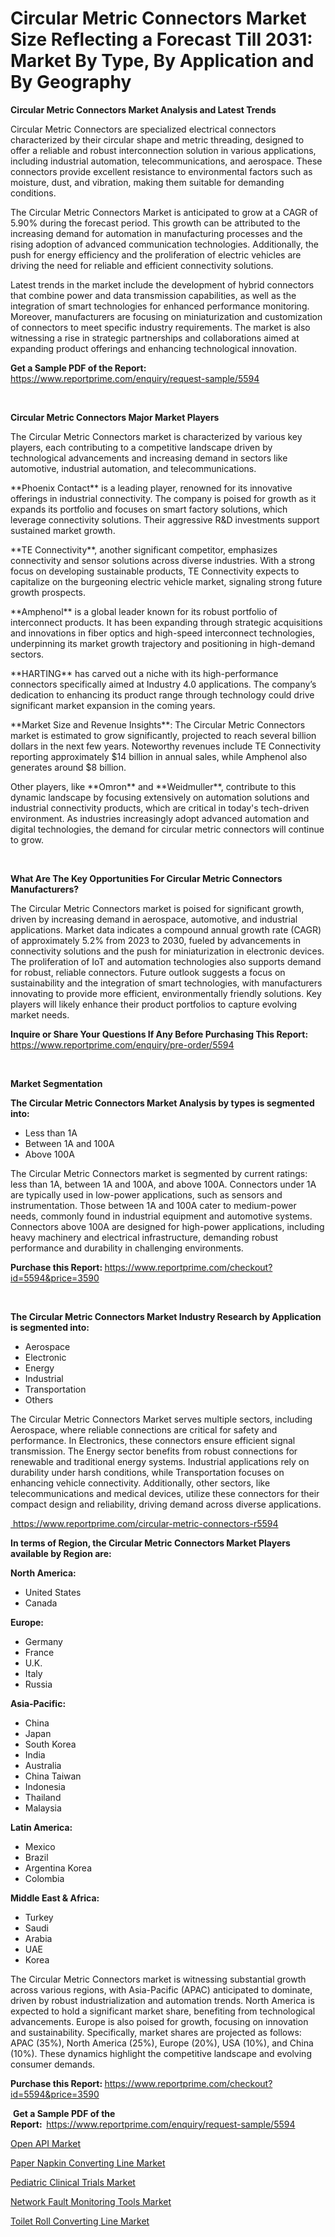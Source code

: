 <p><h1>Circular Metric Connectors Market Size Reflecting a Forecast Till 2031: Market By Type, By Application and By Geography</h1></p><p><strong>Circular Metric Connectors Market Analysis and Latest Trends</strong></p>
<p><p>Circular Metric Connectors are specialized electrical connectors characterized by their circular shape and metric threading, designed to offer a reliable and robust interconnection solution in various applications, including industrial automation, telecommunications, and aerospace. These connectors provide excellent resistance to environmental factors such as moisture, dust, and vibration, making them suitable for demanding conditions.</p><p>The Circular Metric Connectors Market is anticipated to grow at a CAGR of 5.90% during the forecast period. This growth can be attributed to the increasing demand for automation in manufacturing processes and the rising adoption of advanced communication technologies. Additionally, the push for energy efficiency and the proliferation of electric vehicles are driving the need for reliable and efficient connectivity solutions.</p><p>Latest trends in the market include the development of hybrid connectors that combine power and data transmission capabilities, as well as the integration of smart technologies for enhanced performance monitoring. Moreover, manufacturers are focusing on miniaturization and customization of connectors to meet specific industry requirements. The market is also witnessing a rise in strategic partnerships and collaborations aimed at expanding product offerings and enhancing technological innovation.</p></p>
<p><strong>Get a Sample PDF of the Report:&nbsp;</strong> <a href="https://www.reportprime.com/enquiry/request-sample/5594">https://www.reportprime.com/enquiry/request-sample/5594</a></p>
<p>&nbsp;</p>
<p><strong>Circular Metric Connectors Major Market Players</strong></p>
<p><p>The Circular Metric Connectors market is characterized by various key players, each contributing to a competitive landscape driven by technological advancements and increasing demand in sectors like automotive, industrial automation, and telecommunications. </p><p>**Phoenix Contact** is a leading player, renowned for its innovative offerings in industrial connectivity. The company is poised for growth as it expands its portfolio and focuses on smart factory solutions, which leverage connectivity solutions. Their aggressive R&D investments support sustained market growth.</p><p>**TE Connectivity**, another significant competitor, emphasizes connectivity and sensor solutions across diverse industries. With a strong focus on developing sustainable products, TE Connectivity expects to capitalize on the burgeoning electric vehicle market, signaling strong future growth prospects.</p><p>**Amphenol** is a global leader known for its robust portfolio of interconnect products. It has been expanding through strategic acquisitions and innovations in fiber optics and high-speed interconnect technologies, underpinning its market growth trajectory and positioning in high-demand sectors.</p><p>**HARTING** has carved out a niche with its high-performance connectors specifically aimed at Industry 4.0 applications. The company’s dedication to enhancing its product range through technology could drive significant market expansion in the coming years.</p><p>**Market Size and Revenue Insights**: The Circular Metric Connectors market is estimated to grow significantly, projected to reach several billion dollars in the next few years. Noteworthy revenues include TE Connectivity reporting approximately $14 billion in annual sales, while Amphenol also generates around $8 billion. </p><p>Other players, like **Omron** and **Weidmuller**, contribute to this dynamic landscape by focusing extensively on automation solutions and industrial connectivity products, which are critical in today's tech-driven environment. As industries increasingly adopt advanced automation and digital technologies, the demand for circular metric connectors will continue to grow.</p></p>
<p>&nbsp;</p>
<p><strong>What Are The Key Opportunities For Circular Metric Connectors Manufacturers?</strong></p>
<p><p>The Circular Metric Connectors market is poised for significant growth, driven by increasing demand in aerospace, automotive, and industrial applications. Market data indicates a compound annual growth rate (CAGR) of approximately 5.2% from 2023 to 2030, fueled by advancements in connectivity solutions and the push for miniaturization in electronic devices. The proliferation of IoT and automation technologies also supports demand for robust, reliable connectors. Future outlook suggests a focus on sustainability and the integration of smart technologies, with manufacturers innovating to provide more efficient, environmentally friendly solutions. Key players will likely enhance their product portfolios to capture evolving market needs.</p></p>
<p><strong>Inquire or Share Your Questions If Any Before Purchasing This Report:</strong> <a href="https://www.reportprime.com/enquiry/pre-order/5594">https://www.reportprime.com/enquiry/pre-order/5594</a></p>
<p>&nbsp;</p>
<p><strong>Market Segmentation</strong></p>
<p><strong>The Circular Metric Connectors Market Analysis by types is segmented into:</strong></p>
<p><ul><li>Less than 1A</li><li>Between 1A and 100A</li><li>Above 100A</li></ul></p>
<p><p>The Circular Metric Connectors market is segmented by current ratings: less than 1A, between 1A and 100A, and above 100A. Connectors under 1A are typically used in low-power applications, such as sensors and instrumentation. Those between 1A and 100A cater to medium-power needs, commonly found in industrial equipment and automotive systems. Connectors above 100A are designed for high-power applications, including heavy machinery and electrical infrastructure, demanding robust performance and durability in challenging environments.</p></p>
<p><strong>Purchase this Report:&nbsp;</strong><a href="https://www.reportprime.com/checkout?id=5594&price=3590">https://www.reportprime.com/checkout?id=5594&price=3590</a></p>
<p>&nbsp;</p>
<p><strong>The Circular Metric Connectors Market Industry Research by Application is segmented into:</strong></p>
<p><ul><li>Aerospace</li><li>Electronic</li><li>Energy</li><li>Industrial</li><li>Transportation</li><li>Others</li></ul></p>
<p><p>The Circular Metric Connectors Market serves multiple sectors, including Aerospace, where reliable connections are critical for safety and performance. In Electronics, these connectors ensure efficient signal transmission. The Energy sector benefits from robust connections for renewable and traditional energy systems. Industrial applications rely on durability under harsh conditions, while Transportation focuses on enhancing vehicle connectivity. Additionally, other sectors, like telecommunications and medical devices, utilize these connectors for their compact design and reliability, driving demand across diverse applications.</p></p>
<p><a href="https://www.reportprime.com/circular-metric-connectors-r5594">&nbsp;https://www.reportprime.com/circular-metric-connectors-r5594</a></p>
<p><strong>In terms of Region, the Circular Metric Connectors Market Players available by Region are:</strong></p>
<p>
    <p> <strong> North America: </strong>
        <ul>
            <li>United States</li>
            <li>Canada</li>
        </ul>
        </p> 
    <p> <strong> Europe: </strong>
        <ul>
            <li>Germany</li>
            <li>France</li>
            <li>U.K.</li>
            <li>Italy</li>
            <li>Russia</li>
        </ul>
        </p> 
    <p> <strong> Asia-Pacific: </strong>
        <ul>
            <li>China</li>
            <li>Japan</li>
            <li>South Korea</li>
            <li>India</li>
            <li>Australia</li>
            <li>China Taiwan</li>
            <li>Indonesia</li>
            <li>Thailand</li>
            <li>Malaysia</li>
        </ul>
        </p> 
    <p> <strong> Latin America: </strong>
        <ul>
            <li>Mexico</li>
            <li>Brazil</li>
            <li>Argentina Korea</li>
            <li>Colombia</li>
        </ul>
        </p> 
    <p> <strong> Middle East & Africa: </strong>
        <ul>
            <li>Turkey</li>
            <li>Saudi</li>
            <li>Arabia</li>
            <li>UAE</li>
            <li>Korea</li>
        </ul>
    </p>
    </p>
<p><p>The Circular Metric Connectors market is witnessing substantial growth across various regions, with Asia-Pacific (APAC) anticipated to dominate, driven by robust industrialization and automation trends. North America is expected to hold a significant market share, benefiting from technological advancements. Europe is also poised for growth, focusing on innovation and sustainability. Specifically, market shares are projected as follows: APAC (35%), North America (25%), Europe (20%), USA (10%), and China (10%). These dynamics highlight the competitive landscape and evolving consumer demands.</p></p>
<p><strong>Purchase this Report: </strong><a href="https://www.reportprime.com/checkout?id=5594&price=3590">https://www.reportprime.com/checkout?id=5594&price=3590</a></p>
<p>&nbsp;<strong>Get a Sample PDF of the Report:&nbsp;&nbsp;</strong><a href="https://www.reportprime.com/enquiry/request-sample/5594">https://www.reportprime.com/enquiry/request-sample/5594</a></p>
<p><strong></strong></p>
<p><p><a href="https://www.linkedin.com/pulse/navigating-open-api-market-expert-analysis-forecast-period-from-71e9c?trackingId=WZWXOUdWSXitAvaniSlzqg%3D%3D">Open API Market</a></p><p><a href="https://issuu.com/reportprime-2/docs/paper-napkin-converting-line-market_bfe0f47d476274">Paper Napkin Converting Line Market</a></p><p><a href="https://www.linkedin.com/pulse/pediatric-clinical-trials-market-global-insights-regional-analysis-z0k8c?trackingId=pOOJFjF4R2WlO5ILBqQJwQ%3D%3D">Pediatric Clinical Trials Market</a></p><p><a href="https://www.linkedin.com/pulse/insights-network-fault-monitoring-tools-market-players-size-geographical-mhocc?trackingId=J9fJuZcxR%2BKFy2ZV67gG6A%3D%3D">Network Fault Monitoring Tools Market</a></p><p><a href="https://issuu.com/reportprime-2/docs/toilet-roll-converting-line-market-_d2e08535d2ed97">Toilet Roll Converting Line Market</a></p></p>